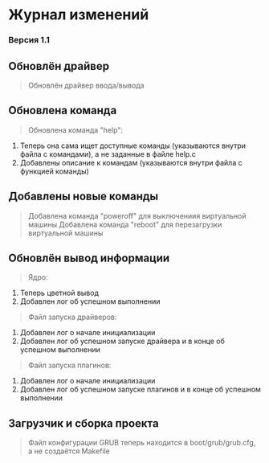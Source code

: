 # Журнал изменений

### Версия 1.1

## Обновлён драйвер
> Обновлён драйвер ввода/вывода

## Обновлена команда
> Обновлена команда "help":
 1. Теперь она сама ищет доступные команды (указываются внутри файла с командами), а не заданные в файле help.c
 2. Добавлены описание к командам (указываются внутри файла с функцией команды)

## Добавлены новые команды
> Добавлена команда "poweroff" для выключениия виртуальной машины
> Добавлена команда "reboot" для перезагрузки виртуальной машины

## Обновлён вывод информации
> Ядро:
 1. Теперь цветной вывод
 2. Добавлен лог об успешном выполнении
> Файл запуска драйверов:
 1. Добавлен лог о начале инициализации
 2. Добавлен лог об успешном запуске драйвера и в конце об успешном выполнении
> Файл запуска плагинов:
1. Добавлен лог о начале инициализации
2. Добавлен лог об успешном запуске плагинов и в конце об успешном выполнении

## Загрузчик и сборка проекта
> Файл конфигурации GRUB теперь находится в boot/grub/grub.cfg, а не создаётся Makefile